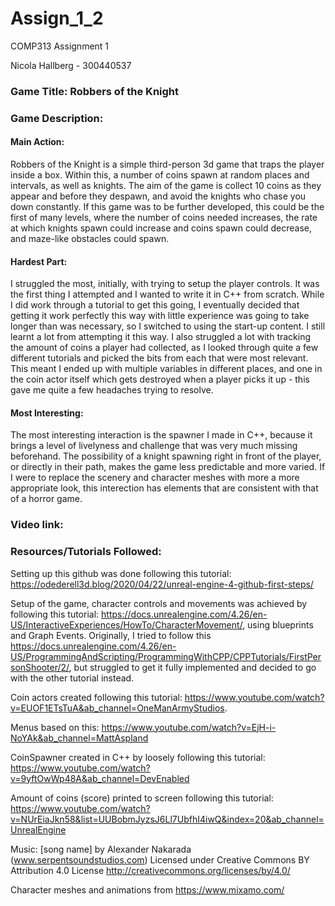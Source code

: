 # Assign_1_2
 COMP313 Assignment 1
 
 Nicola Hallberg - 300440537
 
 ### Game Title: Robbers of the Knight
 ### Game Description:
 
 #### Main Action: 
 
 Robbers of the Knight is a simple third-person 3d game that traps the player inside a box. Within this, a number of coins spawn at random places and intervals, as well as knights. The aim of the game is collect 10 coins as they appear and before they despawn, and avoid the knights who chase you down constantly. If this game was to be further developed, this could be the first of many levels, where the number of coins needed increases, the rate at which knights spawn could increase and coins spawn could decrease, and maze-like obstacles could spawn. 
 
#### Hardest Part:

 I struggled the most, initially, with trying to setup the player controls. It was the first thing I attempted and I wanted to write it in C++ from scratch. While I did work through a tutorial to get this going, I eventually decided that getting it work perfectly this way with little experience was going to take longer than was necessary, so I switched to using the start-up content. I still learnt a lot from attempting it this way. I also struggled a lot with tracking the amount of coins a player had collected, as I looked through quite a few different tutorials and picked the bits from each that were most relevant. This meant I ended up with multiple variables in different places, and one in the coin actor itself which gets destroyed when a player picks it up - this gave me quite a few headaches trying to resolve.
 
 #### Most Interesting:
 
 The most interesting interaction is the spawner I made in C++, because it brings a level of livelyness and challenge that was very much missing beforehand. The possibility of a knight spawning right in front of the player, or directly in their path, makes the game less predictable and more varied. If I were to replace the scenery and character meshes with more a more appropriate look, this interection has elements that are consistent with that of a horror game. 
 
 ### Video link:
 
 ### Resources/Tutorials Followed:
 
 Setting up this github was done following this tutorial: https://odederell3d.blog/2020/04/22/unreal-engine-4-github-first-steps/
 
 Setup of the game, character controls and movements was achieved by following this tutorial: https://docs.unrealengine.com/4.26/en-US/InteractiveExperiences/HowTo/CharacterMovement/, using blueprints and Graph Events. Originally, I tried to follow this https://docs.unrealengine.com/4.26/en-US/ProgrammingAndScripting/ProgrammingWithCPP/CPPTutorials/FirstPersonShooter/2/, but struggled to get it fully implemented and decided to go with the other tutorial instead. 

Coin actors created following this tutorial: https://www.youtube.com/watch?v=EUOF1ETsTuA&ab_channel=OneManArmyStudios.

Menus based on this: https://www.youtube.com/watch?v=EjH-i-NoYAk&ab_channel=MattAspland

CoinSpawner created in C++ by loosely following this tutorial: https://www.youtube.com/watch?v=9yftOwWp48A&ab_channel=DevEnabled

Amount of coins (score) printed to screen following this tutorial: https://www.youtube.com/watch?v=NUrEiaJkn58&list=UUBobmJyzsJ6Ll7UbfhI4iwQ&index=20&ab_channel=UnrealEngine

Music: [song name] by Alexander Nakarada (www.serpentsoundstudios.com)
Licensed under Creative Commons BY Attribution 4.0 License
http://creativecommons.org/licenses/by/4.0/

Character meshes and animations from https://www.mixamo.com/
